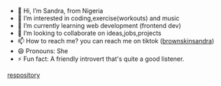- 👋 Hi, I’m Sandra, from Nigeria
- 👀 I’m interested in coding,exercise(workouts) and music
- 🌱 I’m currently learning web development (frontend dev)
- 💞️ I’m looking to collaborate on ideas,jobs,projects
- 📫 How to reach me? you can reach me on tiktok (<a href="https://www.tiktok.com/@brownskinsandra?is_from_webapp=1&sender_device=pc" target="_blank">brownskinsandra</a>)
- 😄 Pronouns: She
- ⚡ Fun fact: A friendly introvert that's quite a good listener.

<!---
Brownskinsandra/Brownskinsandra is a ✨ special ✨ repository because its `README.md` (this file) appears on your GitHub profile.
You can click the Preview link to take a look at your changes.
--->
<a href="https://github.com/Brownskinsandra/websitetrail1" target="_blank">respository</a>
